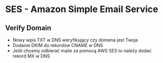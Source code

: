 # SES - Amazon Simple Email Service

## Verify Domain

- Nowy wpis TXT w DNS weryfikujący czy domena jest Twoja
- Dodanie DKIM do rekordów CNAME w DNS
- Jeśli chcemy odbierać maile za pomocą AWS SES to należy dodać rekord MX w DNS